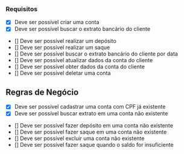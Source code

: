 ### Requisitos

- [x] Deve ser possível criar uma conta
- [x] Deve ser possível buscar o extrato bancário do cliente
- [] Deve ser possível realizar um depósito
- [] Deve ser possível realizar um saque
- [] Deve ser possível buscar o extrato bancário do cliente por data
- [] Deve ser possível atualizar dados da conta do cliente
- [] Deve ser possível  obter dados da conta do cliente
- [] Deve ser possível deletar uma conta


## Regras de Negócio

- [x] Deve ser possível cadastrar uma conta com CPF já existente
- [x] Deve ser possível buscar extrato em uma conta não existente
- [] Deve ser possível fazer depósito em uma conta não existente
- [] Deve ser possível fazer saque em uma conta não existente
- [] Deve ser possível excluir uma conta não existente
- [] Deve ser possível fazer saque quando o saldo for insuficiente